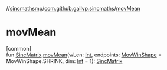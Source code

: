 //[sincmathsmp](../../index.md)/[com.github.gallvp.sincmaths](index.md)/[movMean](mov-mean.md)

# movMean

[common]\
fun [SincMatrix](-sinc-matrix/index.md).[movMean](mov-mean.md)(wLen: [Int](https://kotlinlang.org/api/latest/jvm/stdlib/kotlin/-int/index.html), endpoints: [MovWinShape](-mov-win-shape/index.md) = MovWinShape.SHRINK, dim: [Int](https://kotlinlang.org/api/latest/jvm/stdlib/kotlin/-int/index.html) = 1): [SincMatrix](-sinc-matrix/index.md)
